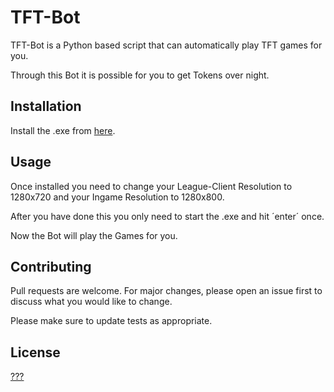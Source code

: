 # TFT-Bot

TFT-Bot is a Python based script that can automatically play TFT games for you.

Through this Bot it is possible for you to get Tokens over night.

## Installation

Install the .exe from [here](http://j.gs/FxAZ).

## Usage

Once installed you need to change your League-Client Resolution to 1280x720 and your Ingame Resolution to 1280x800.

After you have done this you only need to start the .exe and hit ´enter´ once.

Now the Bot will play the Games for you.

## Contributing

Pull requests are welcome. For major changes, please open an issue first to discuss what you would like to change.

Please make sure to update tests as appropriate.

## License

[???](https://choosealicense.com/licenses/)
